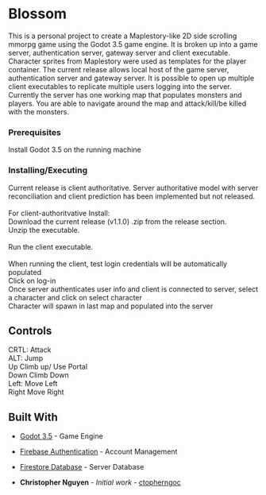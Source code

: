 # Blossom

This is a personal project to create a Maplestory-like 2D side scrolling mmorpg game using the Godot 3.5 game engine. It is broken up into a game server, authentication server, gateway server and client executable.
Character sprites from Maplestory were used as templates for the player container. The current release allows local host of the game server, authentication server and gateway server. It is possible to open up multiple
client executables to replicate multiple users logging into the server. Currently the server has one working map that populates monsters and players. You are able to navigate around the map and attack/kill/be killed with
the monsters.

### Prerequisites

Install Godot 3.5 on the running machine

### Installing/Executing
Current release is client authoritative. Server authoritative model with server reconciliation and client prediction has been implemented but not released.<br />
<br />
For client-authoritvative Install: <br />
Download the current release (v1.1.0) .zip from the release section.<br />
Unzip the executable.<br />
<br />
Run the client executable.<br />
<br />
When running the client, test login credentials will be automatically populated<br />
Click on log-in<br />
Once server authenticates user info and client is connected to server, select a character and click on select character<br />
Character will spawn in last map and populated into the server<br />

## Controls

CRTL: Attack<br />
ALT:     Jump<br />
Up       Climb up/ Use Portal<br />
Down     Climb Down<br />
Left:    Move Left<br />
Right    Move Right<br />

## Built With

* [Godot 3.5](https://godotengine.org/article/godot-3-5-cant-stop-wont-stop/) - Game Engine
* [Firebase Authentication](https://firebase.google.com/products/auth) - Account Management
* [Firestore Database](https://firebase.google.com/products/storage) - Server Database

* **Christopher Nguyen** - *Initial work* - [ctopherngoc](https://github.com/ctopherngoc)


